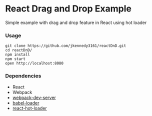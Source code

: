 React Drag and Drop Example
=====================

Simple example with drag and drop feature in React using hot loader

### Usage

```
git clone https://github.com/jkennedy3161/reactDnD.git
cd reactDnD/
npm install
npm start
open http://localhost:8080
```
### Dependencies

* React
* Webpack
* [webpack-dev-server](https://github.com/webpack/webpack-dev-server)
* [babel-loader](https://github.com/babel/babel-loader)
* [react-hot-loader](https://github.com/gaearon/react-hot-loader)